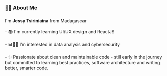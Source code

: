 
<h3 align="left">👩‍💻  About Me</h3>

###

<p align="left">
  I'm <strong>Jessy Tsiriniaina</strong> from Madagascar<br><br>
  - 📚 I'm currently learning UI/UX design and ReactJS<br><br>
  - 📊🐧🔐 I’m interested in data analysis and cybersecurity<br><br>
  - ✨ Passionate about clean and maintainable code - still early in the journey but committed to learning best practices, software architecture and writing better, smarter code.
</p>




